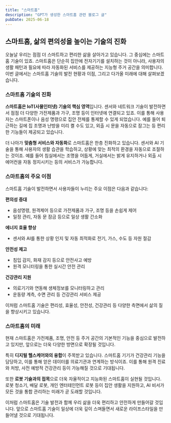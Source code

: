 ```yaml
---
title: "스마트홈"
description: "GPT가 생성한 스마트홈 관련 블로그 글"
pubDate: 2025-06-18
---
```

## 스마트홈, 삶의 편의성을 높이는 기술의 진화

오늘날 우리는 점점 더 스마트하고 편리한 삶을 살아가고 있습니다. 그 중심에는 스마트홈 기술이 있죠. 스마트홈은 단순히 집안에 전자기기를 설치하는 것이 아니라, 사용자의 생활 패턴과 필요에 따라 자동화된 서비스를 제공하는 지능형 주거 공간을 의미합니다. 이번 글에서는 스마트홈 기술의 발전 현황과 이점, 그리고 다가올 미래에 대해 살펴보겠습니다.

### 스마트홈 기술의 진화

**스마트홈은 IoT(사물인터넷) 기술의 핵심 영역**입니다. 센서와 네트워크 기술이 발전하면서 점점 더 다양한 가전제품과 가구, 조명 등이 인터넷에 연결되고 있죠. 이를 통해 사용자는 스마트폰이나 음성 명령으로 집안 전체를 통제할 수 있게 되었습니다. 예를 들어 퇴근하는 길에 집 조명과 난방을 미리 켤 수도 있고, 외출 시 문을 자동으로 잠그는 등 편리한 기능들이 제공되고 있습니다.

더 나아가 **맞춤형 서비스와 자동화**로 스마트홈은 한층 진화하고 있습니다. 센서와 AI 기술을 통해 사용자의 생활 습관을 학습하고, 상황에 맞는 최적의 환경을 자동으로 조절하는 것이죠. 예를 들어 침실에서는 조명을 어둡게, 거실에서는 밝게 유지하거나 외출 시 에어컨을 자동 정지시키는 등의 서비스가 가능합니다.

### 스마트홈의 주요 이점

스마트홈 기술이 발전하면서 사용자들이 누리는 주요 이점은 다음과 같습니다:

**편의성 증대**
- 음성명령, 원격제어 등으로 가전제품과 가구, 조명 등을 손쉽게 제어
- 일정 관리, 자동 문 잠금 등으로 일상 생활 간소화

**에너지 효율 향상**
- 센서와 AI를 통한 상황 인지 및 자동 최적화로 전기, 가스, 수도 등 자원 절감

**안전성 제고**
- 침입 감지, 화재 감지 등으로 안전사고 예방
- 원격 모니터링을 통한 실시간 안전 관리

**건강관리 지원**
- 의료기기와 연동해 생체정보를 모니터링하고 관리
- 운동량 계측, 수면 관리 등 건강관리 서비스 제공

이처럼 스마트홈 기술은 편리성, 효율성, 안전성, 건강관리 등 다양한 측면에서 삶의 질을 향상시키고 있습니다.

### 스마트홈의 미래

현재 스마트홈은 가전제품, 조명, 안전 등 주거 공간의 기본적인 기능을 중심으로 발전하고 있지만, 앞으로는 더욱 다양한 방면으로 확장될 것입니다. 

특히 **디지털 헬스케어와의 융합**이 주목받고 있습니다. 스마트홈 기기가 건강관리 기능을 담당하고, 이를 통해 얻은 데이터를 의료기관과 연계하는 방식이죠. 이를 통해 원격 진료와 처방, 사전 예방적 건강관리 등이 가능해질 것으로 기대됩니다.

또한 **로봇 기술과의 접목**으로 더욱 자율적이고 지능화된 스마트홈이 실현될 것입니다. 로봇 청소기, 배달 로봇, 개인 엔터테인먼트 로봇 등이 집안 생활을 지원하고, AI 비서가 모든 것을 통합 관리하는 미래가 곧 도래할 것입니다.

이처럼 스마트홈은 기술 발전과 함께 우리 삶을 더욱 편리하고 안전하게 만들어갈 것입니다. 앞으로 스마트홈 기술이 일상에 더욱 깊이 스며들면서 새로운 라이프스타일을 만들어낼 것으로 기대됩니다.

